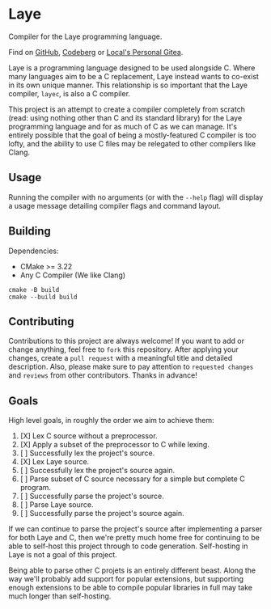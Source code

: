 # Laye

Compiler for the Laye programming language.

Find on [GitHub](https://github.com/laye-lang/laye), [Codeberg](https://codeberg.org/laye-lang/laye) or [Local's Personal Gitea](https://git.nashiora.dev/nashiora/laye).

Laye is a programming language designed to be used alongside C. Where many languages aim to be a C replacement, Laye instead wants to co-exist in its own unique manner. This relationship is so important that the Laye compiler, `layec`, is also a C compiler.

This project is an attempt to create a compiler completely from scratch (read: using nothing other than C and its standard library) for the Laye programming language and for as much of C as we can manage. It's entirely possible that the goal of being a mostly-featured C compiler is too lofty, and the ability to use C files may be relegated to other compilers like Clang.

## Usage

Running the compiler with no arguments (or with the `--help` flag) will display a usage message detailing compiler flags and command layout.

## Building

Dependencies:
- CMake >= 3.22
- Any C Compiler (We like Clang)

```
cmake -B build
cmake --build build
```

## Contributing

Contributions to this project are always welcome! If you want to add or change anything, feel free to `fork` this repository. After applying your changes, create a `pull request` with a meaningful title and detailed description. Also, please make sure to pay attention to `requested changes` and `reviews` from other contributors. Thanks in advance!

## Goals

High level goals, in roughly the order we aim to achieve them:

1. [X] Lex C source without a preprocessor.
2. [X] Apply a subset of the preprocessor to C while lexing.
3. [ ] Successfully lex the project's source.
4. [X] Lex Laye source.
5. [ ] Successfully lex the project's source again.
6. [ ] Parse subset of C source necessary for a simple but complete C program.
7. [ ] Successfully parse the project's source.
8. [ ] Parse Laye source.
9. [ ] Successfully parse the project's source again.

If we can continue to parse the project's source after implementing a parser for both Laye and C, then we're pretty much home free for continuing to be able to self-host this project through to code generation. Self-hosting in Laye is not a goal of this project.

Being able to parse other C projets is an entirely different beast. Along the way we'll probably add support for popular extensions, but supporting enough extensions to be able to compile popular libraries in full may take much longer than self-hosting.
